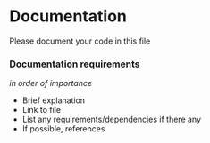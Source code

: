 # Documentation
Please document your code in this file


### Documentation requirements
_in order of importance_
* Brief explanation
* Link to file
* List any requirements/dependencies if there any
* If possible, references
